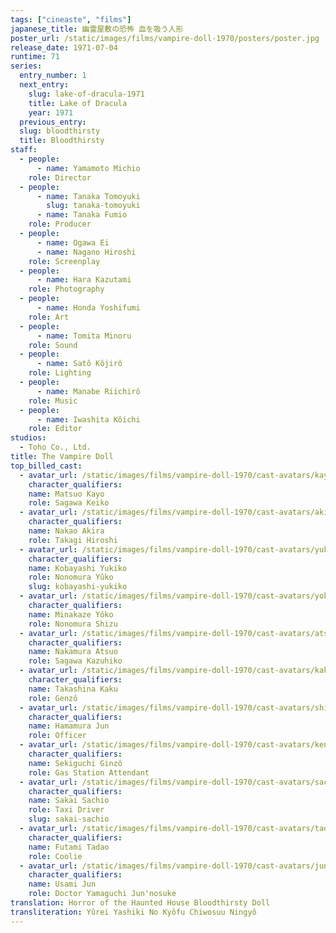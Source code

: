 ```yaml
---
tags: ["cineaste", "films"]
japanese_title: 幽霊屋敷の恐怖 血を吸う人形
poster_url: /static/images/films/vampire-doll-1970/posters/poster.jpg
release_date: 1971-07-04
runtime: 71
series:
  entry_number: 1
  next_entry:
    slug: lake-of-dracula-1971
    title: Lake of Dracula
    year: 1971
  previous_entry:
  slug: bloodthirsty
  title: Bloodthirsty
staff:
  - people:
      - name: Yamamoto Michio
    role: Director
  - people:
      - name: Tanaka Tomoyuki
        slug: tanaka-tomoyuki
      - name: Tanaka Fumio
    role: Producer
  - people:
      - name: Ogawa Ei
      - name: Nagano Hiroshi
    role: Screenplay
  - people:
      - name: Hara Kazutami
    role: Photography
  - people:
      - name: Honda Yoshifumi
    role: Art
  - people:
      - name: Tomita Minoru
    role: Sound
  - people:
      - name: Satô Kôjirô
    role: Lighting
  - people:
      - name: Manabe Riichirô
    role: Music
  - people:
      - name: Iwashita Kôichi
    role: Editor
studios:
  - Toho Co., Ltd.
title: The Vampire Doll
top_billed_cast:
  - avatar_url: /static/images/films/vampire-doll-1970/cast-avatars/kayo-matsuo-0.jpg
    character_qualifiers:
    name: Matsuo Kayo
    role: Sagawa Keiko
  - avatar_url: /static/images/films/vampire-doll-1970/cast-avatars/akira-nakao-0.jpg
    character_qualifiers:
    name: Nakao Akira
    role: Takagi Hiroshi
  - avatar_url: /static/images/films/vampire-doll-1970/cast-avatars/yukiko-kobayashi-0.jpg
    character_qualifiers:
    name: Kobayashi Yukiko
    role: Nonomura Yûko
    slug: kobayashi-yukiko
  - avatar_url: /static/images/films/vampire-doll-1970/cast-avatars/yoko-minakaze-0.jpg
    character_qualifiers:
    name: Minakaze Yôko
    role: Nonomura Shizu
  - avatar_url: /static/images/films/vampire-doll-1970/cast-avatars/atsuo-nakamura-0.jpg
    character_qualifiers:
    name: Nakamura Atsuo
    role: Sagawa Kazuhiko
  - avatar_url: /static/images/films/vampire-doll-1970/cast-avatars/kaku-takashina-0.jpg
    character_qualifiers:
    name: Takashina Kaku
    role: Genzô
  - avatar_url: /static/images/films/vampire-doll-1970/cast-avatars/shin-hamamura-0.jpg
    character_qualifiers:
    name: Hamamura Jun
    role: Officer
  - avatar_url: /static/images/films/vampire-doll-1970/cast-avatars/kenzo-sekiguchi-0.jpg
    character_qualifiers:
    name: Sekiguchi Ginzô
    role: Gas Station Attendant
  - avatar_url: /static/images/films/vampire-doll-1970/cast-avatars/sachio-sakai-0.jpg
    character_qualifiers:
    name: Sakai Sachio
    role: Taxi Driver
    slug: sakai-sachio
  - avatar_url: /static/images/films/vampire-doll-1970/cast-avatars/tadao-futami-0.jpg
    character_qualifiers:
    name: Futami Tadao
    role: Coolie
  - avatar_url: /static/images/films/vampire-doll-1970/cast-avatars/jun-usami-0.jpg
    character_qualifiers:
    name: Usami Jun
    role: Doctor Yamaguchi Jun'nosuke
translation: Horror of the Haunted House Bloodthirsty Doll
transliteration: Yûrei Yashiki No Kyôfu Chiwosuu Ningyô
---
```

